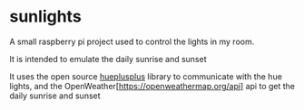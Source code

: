 # sunlights

A small raspberry pi project used to control the lights in my room.

It is intended to emulate the daily sunrise and sunset

It uses the open source [hueplusplus](https://github.com/enwi/hueplusplus) library to communicate with the hue lights, and the OpenWeather[https://openweathermap.org/api] api to get the daily sunrise and sunset